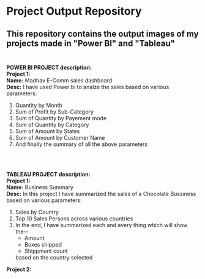 # Project Output Repository 
## This repository contains the output images of my projects made in "Power BI" and "Tableau" <br/><br/>

**POWER BI PROJECT description:**<br/>
**Project 1:**<br/>
**Name:** Madhav E-Comm sales dashboard<br/>
**Desc:** I have used Power bi to analze the sales based on various parameters:
<ol>
    <li>Quantity by Month </li>
    <li>Sum of Profit by Sub-Category</li>
    <li>Sum of Quantity by Payement mode</li>
    <li>Sum of Quantity by Category</li>
    <li>Sum of Amount by States</li>
    <li>Sum of Amount by Customer Name</li>
    <li>And finally the summary of all the above parameters </li>
</ol>
<br/><br/>


**TABLEAU PROJECT description:**<br/>
**Project 1:**<br/> 
**Name:** Business Summary<br/>
**Desc:** In this project I have summarized the sales of a Chocolate Bussiness based on various parameters:
<ol>
    <li>Sales by Country</li>
    <li>Top 10 Sales Persons across various countries</li>
    <li>In the end, I have summarized each and every thing which will show the--
    <ul>
        <li>Amount</li>
        <li>Boxes shipped</li>
        <li>Shippment count </li>
    </ul>
    based on the country selected</li>
</ol>


**Project 2:**<br/> 

     
     
